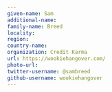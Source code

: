 ```yaml
---
given-name: Sam	
additional-name: 
family-name: Breed
locality: 
region: 
country-name: 
organization: Credit Karma
url: https://wookiehangover.com/
photo-url: 
twitter-username: @sambreed
github-username: wookiehangover
---
```

